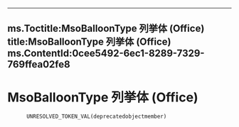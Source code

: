 



---
ms.Toctitle:MsoBalloonType 列挙体 (Office)
title:MsoBalloonType 列挙体 (Office)
ms.ContentId:0cee5492-6ec1-8289-7329-769ffea02fe8
---
# MsoBalloonType 列挙体 (Office)





          UNRESOLVED_TOKEN_VAL(deprecatedobjectmember)
        



